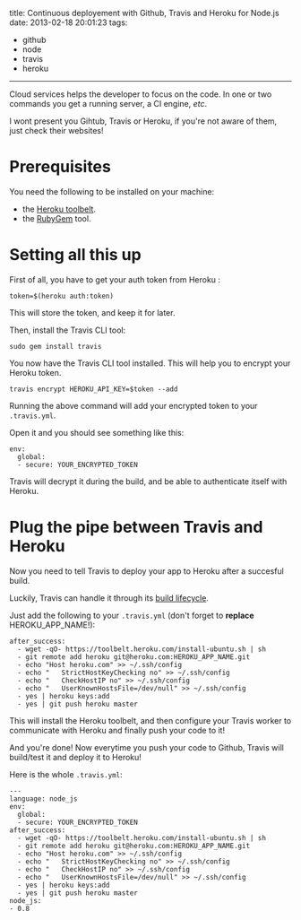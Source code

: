 title: Continuous deployement with Github, Travis and Heroku for Node.js
date: 2013-02-18 20:01:23
tags:
- github
- node
- travis
- heroku
---
Cloud services helps the developer to focus on the code. In one or two commands you get a running server, a CI engine, *etc*.

I wont present you Gihtub, Travis or Heroku, if you're not aware of them, just check their websites!

# Prerequisites
You need the following to be installed on your machine:

- the [Heroku toolbelt](https://toolbelt.heroku.com/).
- the [RubyGem](https://rubygems.org/) tool.

# Setting all this up
First of all, you have to get your auth token from Heroku :

```
token=$(heroku auth:token)
```

This will store the token, and keep it for later.

Then, install the Travis CLI tool:

```
sudo gem install travis
```

You now have the Travis CLI tool installed. This will help you to encrypt your Heroku token.

```
travis encrypt HEROKU_API_KEY=$token --add
```

Running the above command will add your encrypted token to your <code>.travis.yml</code>.

Open it and you should see something like this:

```
env: 
  global: 
  - secure: YOUR_ENCRYPTED_TOKEN
```

Travis will decrypt it during the build, and be able to authenticate itself with Heroku.

# Plug the pipe between Travis and Heroku
Now you need to tell Travis to deploy your app to Heroku after a succesful build.

Luckily, Travis can handle it through its [build lifecycle](http://about.travis-ci.org/docs/user/build-configuration/#Build-Lifecycle).

Just add the following to your <code>.travis.yml</code> (don't forget to __replace__ HEROKU_APP_NAME!):


    after_success:
      - wget -qO- https://toolbelt.heroku.com/install-ubuntu.sh | sh
      - git remote add heroku git@heroku.com:HEROKU_APP_NAME.git
      - echo "Host heroku.com" >> ~/.ssh/config
      - echo "   StrictHostKeyChecking no" >> ~/.ssh/config
      - echo "   CheckHostIP no" >> ~/.ssh/config
      - echo "   UserKnownHostsFile=/dev/null" >> ~/.ssh/config
      - yes | heroku keys:add
      - yes | git push heroku master

This will install the Heroku toolbelt, and then configure your Travis worker to communicate with Heroku and finally push your code to it!

And you're done! Now everytime you push your code to Github, Travis will build/test it and deploy it to Heroku!

Here is the whole <code>.travis.yml</code>:

    --- 
    language: node_js
    env: 
      global: 
      - secure: YOUR_ENCRYPTED_TOKEN
    after_success:
      - wget -qO- https://toolbelt.heroku.com/install-ubuntu.sh | sh
      - git remote add heroku git@heroku.com:HEROKU_APP_NAME.git
      - echo "Host heroku.com" >> ~/.ssh/config
      - echo "   StrictHostKeyChecking no" >> ~/.ssh/config
      - echo "   CheckHostIP no" >> ~/.ssh/config
      - echo "   UserKnownHostsFile=/dev/null" >> ~/.ssh/config
      - yes | heroku keys:add
      - yes | git push heroku master
    node_js: 
    - 0.8
